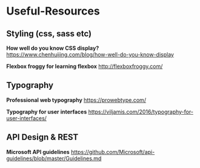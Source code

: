 # Useful-Resources

## Styling (css, sass etc)
**How well do you know CSS display?**
https://www.chenhuijing.com/blog/how-well-do-you-know-display

**Flexbox froggy for learning flexbox**
http://flexboxfroggy.com/

## Typography
**Professional web typography**
https://prowebtype.com/

**Typography for user interfaces**
https://viljamis.com/2016/typography-for-user-interfaces/

## API Design & REST
**Microsoft API guidelines**
https://github.com/Microsoft/api-guidelines/blob/master/Guidelines.md
